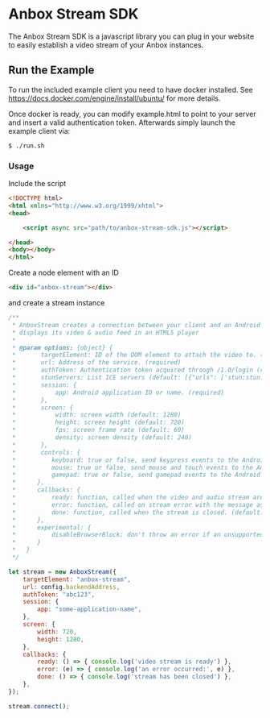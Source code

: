 # Anbox Stream SDK

The Anbox Stream SDK is a javascript library you can plug in your website
to easily establish a video stream of your Anbox instances.

## Run the Example

To run the included example client you need to have docker installed. See
https://docs.docker.com/engine/install/ubuntu/ for more details.

Once docker is ready, you can modify example.html to point to your server
and insert a valid authentication token. Afterwards simply launch the example
client via:

    $ ./run.sh

### Usage

Include the script

```html
<!DOCTYPE html>
<html xmlns="http://www.w3.org/1999/xhtml">
<head>

    <script async src="path/to/anbox-stream-sdk.js"></script>

</head>
<body></body>
</html>
```


Create a node element with an ID

```html
<div id="anbox-stream"></div>
```

and create a stream instance

```javascript
/**
 * AnboxStream creates a connection between your client and an Android instance and
 * displays its video & audio feed in an HTML5 player
 *
 * @param options: {object} {
 *       targetElement: ID of the DOM element to attach the video to. (required)
 *       url: Address of the service. (required)
 *       authToken: Authentication token acquired through /1.0/login (required)
 *       stunServers: List ICE servers (default: [{"urls": ['stun:stun.l.google.com:19302'], username: "", password: ""}])
 *       session: {
 *           app: Android application ID or name. (required)
 *       },
 *       screen: {
 *           width: screen width (default: 1280)
 *           height: screen height (default: 720)
 *           fps: screen frame rate (default: 60)
 *           density: screen density (default: 240)
 *       },
 *       controls: {
 *          keyboard: true or false, send keypress events to the Android instance. (default: true)
 *          mouse: true or false, send mouse and touch events to the Android instance. (default: true)
 *          gamepad: true or false, send gamepad events to the Android instance. (default: true)
 *      },
 *      callbacks: {
 *          ready: function, called when the video and audio stream are ready to be inserted. (default: none)
 *          error: function, called on stream error with the message as parameter. (default: none)
 *          done: function, called when the stream is closed. (default: none)
 *      },
 *      experimental: {
 *          disableBrowserBlock: don't throw an error if an unsupported browser is detected. (default: false)
 *      }
 *   }
 */

let stream = new AnboxStream({
    targetElement: "anbox-stream",
    url: config.backendAddress,
    authToken: "abc123",
    session: {
        app: "some-application-name",
    },
    screen: {
        width: 720,
        height: 1280,
    },
    callbacks: {
        ready: () => { console.log('video stream is ready') },
        error: (e) => { console.log('an error occurred:', e) },
        done: () => { console.log('stream has been closed') },
    },
});

stream.connect();
```
